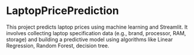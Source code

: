 # LaptopPricePrediction
This project predicts laptop prices using machine learning and Streamlit. It involves collecting laptop specification data (e.g., brand, processor, RAM, storage) and building a predictive model using algorithms like Linear Regression, Random Forest, decision tree.

